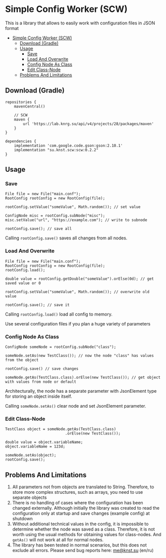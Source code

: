 # Simple Config Worker (SCW) 
This is a library that allows to easily work with configuration files in JSON format

<!-- TOC -->
* [Simple Config Worker (SCW)](#simple-config-worker--scw-)
  * [Download (Gradle)](#download--gradle-)
  * [Usage](#usage)
    * [Save](#save)
    * [Load And Overwrite](#load-and-overwrite)
    * [Config Node As Class](#config-node-as-class)
    * [Edit Class-Node](#edit-class-node)
  * [Problems And Limitations](#problems-and-limitations)
<!-- TOC -->

## Download (Gradle)

```
repositories {
    mavenCentral()

    // SCW
    maven {
        url 'https://lab.knrg.su/api/v4/projects/28/packages/maven'
    }
}

dependencies {
    implementation 'com.google.code.gson:gson:2.10.1'
    implementation "su.knst.scw:scw:0.2.2"
}
```

## Usage

### Save

```
File file = new File("main.conf");
RootConfig rootConfig = new RootConfig(file);

rootConfig.setValue("someValue", Math.random()); // set value

ConfigNode misc = rootConfig.subNode("misc");
misc.setValue("url", "https://example.com"); // write to subnode

rootConfig.save(); // save all
```

Calling `rootConfig.save()` saves all changes from all nodes.

### Load And Overwrite

```
File file = new File("main.conf");
RootConfig rootConfig = new RootConfig(file);
rootConfig.load();

double value = rootConfig.getDouble("someValue").orElse(0d); // get saved value or 0

rootConfig.setValue("someValue", Math.random()); // overwrite old value 

rootConfig.save(); // save it
```

Calling `rootConfig.load()` load all config to memory.

Use several configuration files if you plan a huge variety of parameters

### Config Node As Class

```
ConfigNode someNode = rootConfig.subNode("class");

someNode.setAs(new TestClass()); // now the node "class" has values from the object

rootConfig.save() // save changes

someNode.getAs(TestClass.class).orElse(new TestClass()); // get object with values from node or default
```

Architecturally, the node has a separate parameter with JsonElement type for storing an object inside itself.

Calling `someNode.setAs()` clear node and set JsonElement parameter.

### Edit Class-Node

``` 
TestClass object = someNode.getAs(TestClass.class)
                           .orElse(new TestClass());

double value = object.variableName;
object.variableName = 123d;

someNode.setAs(object);
rootConfig.save();
```

## Problems And Limitations

1. All parameters not from objects are translated to String. Therefore, to store more complex structures, such as arrays, you need to use separate objects
2. There is no handling of cases where the configuration has been changed externally. Although initially the library was created to read the configuration only at startup and save changes (example config) at shutdown
3. Without additional technical values in the config, it is impossible to determine whether the node was saved as a class. Therefore, it is not worth using the usual methods for obtaining values for class-nodes. And `getAs()` will not work at all for normal nodes.
4. The library has been tested in normal scenarios, but this does not exclude all errors. Please send bug reports here: me@knst.su (en/ru)